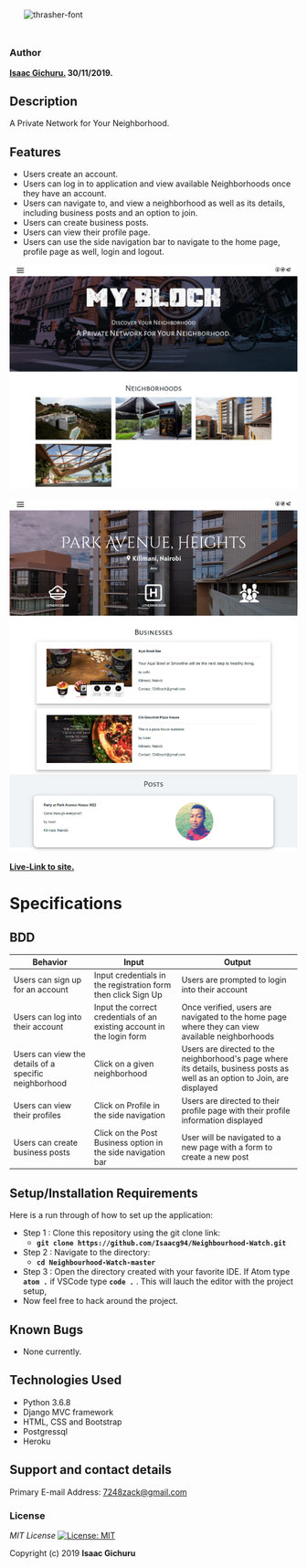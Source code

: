 <img src="https://fontmeme.com/permalink/191203/e6384428c94c2588cf834334b4192550.png" alt="thrasher-font"
                border="0" style="padding: 5%;" class="img-fluid">
### Author
 **[Isaac Gichuru.](https://github.com/Isaacg94) 30/11/2019.**

## Description

A Private Network for Your Neighborhood.



## Features
* Users create an account.
* Users can log in to application and view available Neighborhoods once they have an account.
* Users can navigate to, and view a neighborhood as well as its details, including business posts and an option to join.
* Users can create business posts.
* Users can view their profile page.
* Users can use the side navigation bar to navigate to the home page, profile page as well, login and logout.


![alt text](static/images/screencapture-127-0-0-1-8000-2019-12-03-19_28_04.png)

![alt text](static/images/screencapture-127-0-0-1-8000-neighborhood-3-2019-12-03-19_29_25.png)



**[Live-Link to site.](https://linkapp-by-isaac.herokuapp.com/)**



# Specifications


## BDD
| Behavior            | Input                         | Output                        |
| ------------------- | ----------------------------- | ----------------------------- |
| Users can sign up for an account | Input credentials in the registration form then click Sign Up | Users are prompted to login into their account |
| Users can log into their account | Input the correct credentials of an existing account in the login form | Once verified, users are navigated to the home page where they can view available neighborhoods |
| Users can view the details of a specific neighborhood | Click on a given neighborhood | Users are directed to the neighborhood's page where its details, business posts as well as an option to Join, are displayed |
| Users can view their profiles | Click on Profile in the side navigation | Users are directed to their profile page with their profile information displayed |
| Users can create business posts | Click on the Post Business option in the side navigation bar | User will be navigated to a new page with a form to create a new post |


## Setup/Installation Requirements
Here is a run through of how to set up the application:
* Step 1 : Clone this repository using the git clone link:
  * **`git clone https://github.com/Isaacg94/Neighbourhood-Watch.git`**
* Step 2 : Navigate to the directory:
  * **`cd Neighbourhood-Watch-master`**
* Step 3 : Open the directory created with your favorite IDE. If Atom type **`atom .`** if VSCode type **`code .`** . This will lauch the editor with the project setup,
* Now feel free to hack around the project.

## Known Bugs
* None currently.


## Technologies Used

- Python 3.6.8
- Django MVC framework
- HTML, CSS and Bootstrap
- Postgressql
- Heroku

## Support and contact details

Primary E-mail Address: 7248zack@gmail.com

### License
*MIT License* [![License: MIT](https://img.shields.io/badge/License-MIT-yellow.svg)](license/MIT)

Copyright (c) 2019 **Isaac Gichuru**